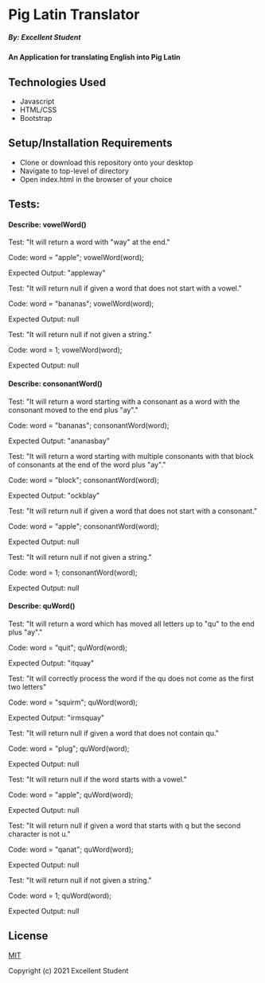 # Pig Latin Translator

##### By: Excellent Student

#### An Application for translating English into Pig Latin

## Technologies Used

* Javascript
* HTML/CSS
* Bootstrap

## Setup/Installation Requirements

* Clone or download this repository onto your desktop
* Navigate to top-level of directory
* Open index.html in the browser of your choice

## Tests:

#### Describe: vowelWord()

Test: "It will return a word with "way" at the end."

Code: 
word = "apple";
vowelWord(word);

Expected Output: "appleway"

Test: "It will return null if given a word that does not start with a vowel."

Code:
word = "bananas";
vowelWord(word);

Expected Output: null

Test: "It will return null if not given a string."

Code:
word = 1;
vowelWord(word);

Expected Output: null

#### Describe: consonantWord()

Test: "It will return a word starting with a consonant as a word with the consonant moved to the end plus "ay"."

Code: 
word = "bananas";
consonantWord(word);

Expected Output: "ananasbay"

Test: "It will return a word starting with multiple consonants with that block of consonants at the end of the word plus "ay"."

Code:
word = "block";
consonantWord(word);

Expected Output: "ockblay"

Test: "It will return null if given a word that does not start with a consonant."

Code:
word = "apple";
consonantWord(word);

Expected Output: null

Test: "It will return null if not given a string."

Code:
word = 1;
consonantWord(word);

Expected Output: null

#### Describe: quWord()

Test: "It will return a word which has moved all letters up to "qu" to the end plus "ay"."

Code: 
word = "quit";
quWord(word);

Expected Output: "itquay"

Test: "It will correctly process the word if the qu does not come as the first two letters"

Code:
word = "squirm";
quWord(word);

Expected Output: "irmsquay"

Test: "It will return null if given a word that does not contain qu."

Code:
word = "plug";
quWord(word);

Expected Output: null

Test: "It will return null if the word starts with a vowel."

Code:
word = "apple";
quWord(word);

Expected Output: null

Test: "It will return null if given a word that starts with q but the second character is not u."

Code:
word = "qanat";
quWord(word);

Expected Output: null

Test: "It will return null if not given a string."

Code:
word = 1;
quWord(word);

Expected Output: null

## License

[MIT](https://opensource.org/licenses/MIT)


Copyright (c) 2021 Excellent Student
